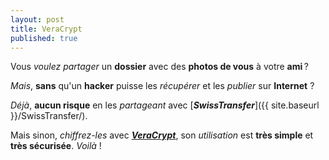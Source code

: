 ```yaml
---
layout: post
title: VeraCrypt
published: true
---
```


Vous *voulez partager* un **dossier** avec des **photos de vous** à votre **ami** ?  

*Mais*, **sans** qu'un **hacker** puisse les *récupérer* et les *publier* sur **Internet** ?

*Déjà*, **aucun risque** en les *partageant* avec [***SwissTransfer***]({{ site.baseurl }}/SwissTransfer/).

Mais sinon, *chiffrez-les* avec [***VeraCrypt***](https://www.veracrypt.fr/en/Home.html), son *utilisation* est **très simple** et **très sécurisée**. *Voilà* !
